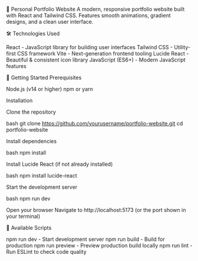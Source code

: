 🚀 Personal Portfolio Website
A modern, responsive portfolio website built with React and Tailwind CSS. Features smooth animations, gradient designs, and a clean user interface.


🛠️ Technologies Used

React - JavaScript library for building user interfaces
Tailwind CSS - Utility-first CSS framework
Vite - Next-generation frontend tooling
Lucide React - Beautiful & consistent icon library
JavaScript (ES6+) - Modern JavaScript features

🚀 Getting Started
Prerequisites

Node.js (v14 or higher)
npm or yarn

Installation

Clone the repository

bash   git clone https://github.com/yourusername/portfolio-website.git
   cd portfolio-website

Install dependencies

bash   npm install

Install Lucide React (if not already installed)

bash   npm install lucide-react

Start the development server

bash   npm run dev

Open your browser
Navigate to http://localhost:5173 (or the port shown in your terminal)

🔧 Available Scripts

npm run dev - Start development server
npm run build - Build for production
npm run preview - Preview production build locally
npm run lint - Run ESLint to check code quality
